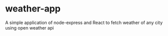 # weather-app
A simple application of node-express and React to fetch weather of any city using open weather api
